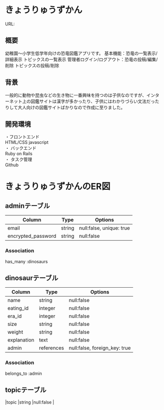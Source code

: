 # きょうりゅうずかん
URL: 

## 概要
幼稚園～小学生低学年向けの恐竜図鑑アプリです。
基本機能：恐竜の一覧表示/詳細表示 トピックスの一覧表示
管理者ログイン/ログアウト：恐竜の投稿/編集/削除 トピックスの投稿/削除

## 背景
一般的に動物や昆虫などの生き物に一番興味を持つのは子供なのですが、インターネット上の図鑑サイトは漢字が多かったり、子供にはわかりづらい文法だったりして大人向けの図鑑サイトばかりなので作成に至りました。

## 開発環境
・フロントエンド<br>
HTML/CSS javascript<br>
・ バックエンド<br>
Ruby on Rails<br>
・ タスク管理<br>
Github  

# きょうりゅうずかんのER図
## adminテーブル
| Column             | Type      | Options     |
| -------------------| --------- | ----------- |
|email               |string     |null:false, unique: true |
|encrypted_password  |string     |null:false   |
### Association
has_many :dinosaurs

## dinosaurテーブル

| Column             | Type      | Options     |
| -------------------| --------- | ----------- |
|name                |string     |null:false   |
|eating_id           |integer    |null:false   |
|era_id              |integer    |null:false   |
|size                |string     |null:false   |
|weight              |string     |null:false   |
|explanation         |text       |null:false   |
|admin               |references |null:false, foreign_key: true |
### Association
belongs_to :admin

## topicテーブル
|topic               |string     |null:false   |










